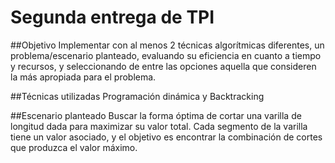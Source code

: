 # Segunda entrega de TPI
##Objetivo
Implementar con al menos 2 técnicas algorítmicas diferentes, un problema/escenario planteado, evaluando su eficiencia en cuanto a tiempo y recursos, y seleccionando de entre las opciones aquella que consideren la más apropiada para el problema.

##Técnicas utilizadas
Programación dinámica y Backtracking

##Escenario planteado
Buscar la forma óptima de cortar una varilla de longitud dada para maximizar su valor total. Cada segmento de la varilla tiene un valor asociado, y el objetivo es encontrar la combinación de cortes que produzca el valor máximo.
